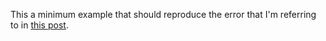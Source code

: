 This a minimum example that should reproduce the error that I'm referring to in [this post](https://www.cfdem.com/forums/cyclic-cfd-and-dem-working-not-cyclic-coupling-cfdemsolverib).
